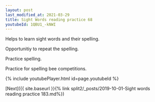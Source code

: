 ```yaml
---
layout: post
last_modified_at: 2021-03-29
title: Sight Words reading practice 68
youtubeId: 1QBU1_-kNWI
---
```

 
 
Helps to learn sight words and their spelling.

Opportunitiy to repeat the spelling. 

Practice spelling. 
 
Practice for spelling bee competitions. 
 
{% include youtubePlayer.html id=page.youtubeId %}
 
 

[Next]({{ site.baseurl }}{% link  split2/_posts/2019-10-01-Sight words reading practice 183.md%})
 
